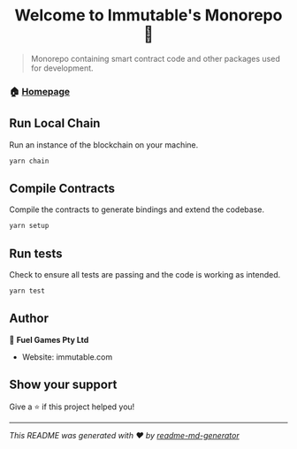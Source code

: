 <h1 align="center">Welcome to Immutable's Monorepo 👋</h1>
<p>
</p>

> Monorepo containing smart contract code and other packages used for development.

### 🏠 [Homepage](https://immutable.com)

## Run Local Chain
Run an instance of the blockchain on your machine.

```sh
yarn chain
```

## Compile Contracts
Compile the contracts to generate bindings and extend the codebase.

```sh
yarn setup
```

## Run tests
Check to ensure all tests are passing and the code is working as intended.

```sh
yarn test
```

## Author

👤 **Fuel Games Pty Ltd**

* Website: immutable.com

## Show your support

Give a ⭐️ if this project helped you!

***
_This README was generated with ❤️ by [readme-md-generator](https://github.com/kefranabg/readme-md-generator)_